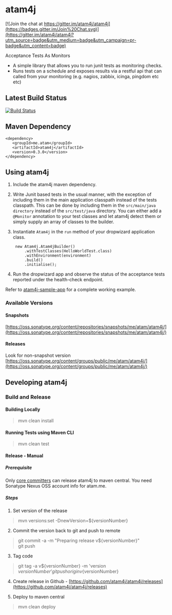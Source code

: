 atam4j
======

[![Join the chat at https://gitter.im/atam4j/atam4j](https://badges.gitter.im/Join%20Chat.svg)](https://gitter.im/atam4j/atam4j?utm_source=badge&utm_medium=badge&utm_campaign=pr-badge&utm_content=badge)

Acceptance Tests As Monitors

* A simple library that allows you to run junit tests as monitoring checks.
* Runs tests on a schedule and exposes results via a restful api that can called from your monitoring (e.g. nagios, zabbix, icinga, pingdom etc etc)

## Latest Build Status

[![Build Status](https://travis-ci.org/atam4j/atam4j.svg?branch=master)](https://travis-ci.org/atam4j/atam4j)

## Maven Dependency
    <dependency>    
       <groupId>me.atam</groupId>    
       <artifactId>atam4j</artifactId>    
       <version>0.3.0</version>    
    </dependency>

## Using atam4j

1. Include the atam4j maven dependency.

2. Write Junit based tests in the usual manner, with the exception of including them in the main application classpath 
instead of the tests classpath. This can be done by including them in the `src/main/java directory` instead of the 
`src/test/java` directory. You can either add a `@Monitor` annotation to your test classes and let atam4j detect them or 
simply supply an array of classes to the builder.

3. Instantiate `Atam4j` in the `run` method of your dropwizard application class.    

        new Atam4j.Atam4jBuilder()     
            .withTestClasses(HelloWorldTest.class)     
            .withEnvironment(environment)      
            .build()      
            .initialise();

4. Run the dropwizard app and observe the status of the acceptance tests reported under the health-check endpoint.

Refer to [atam4j-sample-app](https://github.com/atam4j/atam4j-sample-app) for a complete working example.

### Available Versions
#### Snapshots
[https://oss.sonatype.org/content/repositories/snapshots/me/atam/atam4j/](https://oss.sonatype.org/content/repositories/snapshots/me/atam/atam4j/)

#### Releases
Look for non-snapshot version
[https://oss.sonatype.org/content/groups/public/me/atam/atam4j/](https://oss.sonatype.org/content/groups/public/me/atam/atam4j/)

## Developing atam4j
    
### Build and Release

#### Building Locally
> mvn clean install

#### Running Tests using Maven CLI
> mvn clean test

#### Release - Manual
##### Prerequisite
Only [core committers](Core-Committers.md) can release atam4j to maven central. You need Sonatype Nexus OSS account info for atam.me.

##### Steps

1. Set version of the release    
> mvn versions:set -DnewVersion=${versionNumber}

2. Commit the version back to git and push to remote 
> git commit -a -m "Preparing release v${versionNumber}"    
git push

3. Tag code 
> git tag -a v${versionNumber} -m 'version ${versionNumber}’
git push origin v${versionNumber}
    
4. Create release in Github - [https://github.com/atam4j/atam4j/releases](https://github.com/atam4j/atam4j/releases)    

5. Deploy to maven central    
> mvn clean deploy







